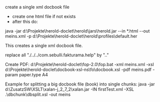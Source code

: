 create a single xml docbook file

* create one html file if not exists
* after this do:

java -jar d:\Projekte\herold-doclet\herold\jars\herold.jar --in *.html --out meins.xml -p d:\Projekte\herold-doclet\herold\profiles\default.her

This creates a single xml docbook file.

replace all "./../../com.sebulli.fakturama.help" by ".."

Create PDF:
d:\Projekte\herold-doclet\fop-2.0\fop.bat -xml meins.xml -xsl d:\Projekte\herold-doclet\docbook-xsl-ns\fo\docbook.xsl -pdf meins.pdf -param paper.type A4

Example for splitting a big docbook file (book) into single chunks:
java -jar d:\ZusatzSW\XSLT\xalan-j_2_7_2\xalan.jar -IN firstTest.xml -XSL .\dbchunk\dbsplit.xsl -out meins


